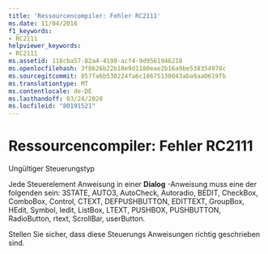 ```yaml
---
title: 'Ressourcencompiler: Fehler RC2111'
ms.date: 11/04/2016
f1_keywords:
- RC2111
helpviewer_keywords:
- RC2111
ms.assetid: 118cba57-82a4-4199-acf4-9d9561946218
ms.openlocfilehash: 3f8626b22b10e9d1180eae2b16a9be538354978c
ms.sourcegitcommit: 857fa6b530224fa6c18675138043aba9aa0619fb
ms.translationtype: MT
ms.contentlocale: de-DE
ms.lasthandoff: 03/24/2020
ms.locfileid: "80191521"
---
```

# <a name="resource-compiler-error-rc2111"></a>Ressourcencompiler: Fehler RC2111

Ungültiger Steuerungstyp

Jede Steuerelement Anweisung in einer **Dialog** -Anweisung muss eine der folgenden sein: 3STATE, AUTO3, AutoCheck, Autoradio, BEDIT, CheckBox, ComboBox, Control, CTEXT, DEFPUSHBUTTON, EDITTEXT, GroupBox, HEdit, Symbol, Iedit, ListBox, LTEXT, PUSHBOX, PUSHBUTTON, RadioButton, rtext, ScrollBar, userButton.

Stellen Sie sicher, dass diese Steuerungs Anweisungen richtig geschrieben sind.
